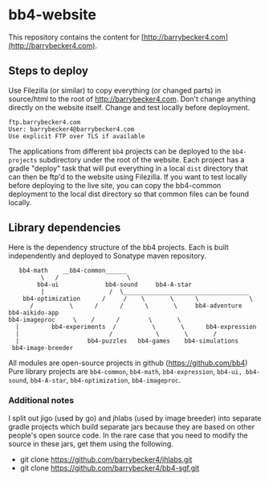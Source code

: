 # bb4-website

This repository contains the content for [http://barrybecker4.com](http://barrybecker4.com). 

## Steps to deploy

Use Filezilla (or similar) to copy everything (or changed parts) in source/html to the root of http://barrybecker4.com.
Don't change anything directly on the website itself. Change and test locally before deployment.
```
ftp.barrybecker4.com
User: barrybecker4@barrybecker4.com
Use explicit FTP over TLS if available
```

The applications from different `bb4` projects can be deployed to the `bb4-projects` subdirectory under the root of the website. Each project has a gradle "deploy" task that will put everything in a local `dist` directory that can then be ftp'd to the website using Filezilla. If you want to test locally before deploying to the live site, you can copy the bb4-common deployment to the local dist directory so that common files can be found locally.

## Library dependencies

Here is the dependency structure of the bb4 projects. Each is built independently and deployed to Sonatype maven repository.  
 

       bb4-math    __bb4-common______
             \   /                   \
            bb4-ui             bb4-sound     bb4-A-star
             |                  /  \___________________________________
        bb4-optimization      /     /    \       \      \              \
          /          \      /      /      \       \     bb4-adventure  bb4-aikido-app
    bb4-imageproc     \    /      /        \       \    
      |         bb4-experiments  /          \       \      bb4-expression
      |                         /            \       \       /
      |                   bb4-puzzles   bb4-games    bb4-simulations  
     bb4-image-breeder
  
 
All modules are open-source projects in github (https://github.com/bb4)
Pure library projects are `bb4-common`, `bb4-math`, `bb4-expression`, `bb4-ui, bb4-sound`, `bb4-A-star`, `bb4-optimization`, `bb4-imageproc`.

### Additional notes
  I split out jigo (used by go) and jhlabs (used by image breeder) into separate gradle projects which build separate
  jars because they are based on other people's open source code. In the rare case that you need to modify the source in
  these jars, get them using the following.
  - git clone https://github.com/barrybecker4/jhlabs.git
  - git clone https://github.com/barrybecker4/bb4-sgf.git
